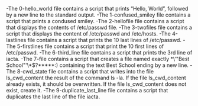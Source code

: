 -The 0-hello_world file contains a script that prints “Hello, World”, followed by a new line to the standard output.
-The 1-confused_smiley file contains a script that prints a condused smiley.
-The 2-hellofile file contains a script that displays  the contents of /etc/passwd file.
-The 3-twofiles file contains a script that displays the content of /etc/passwd and /etc/hosts.
-The 4-lastlines file contains a script that prints the 10 last lines of /etc/passwd.
-The 5-firstlines file contains a script that print the 10 first lines of /etc/passwd.
-The 6-third_line file contains a script that prints the 3rd line of iacta.
-The 7-file contains a script that creates a file named exactly \*\\'"Best School"\'\\*$\?\*\*\*\*\*:) containing the text Best School ending by a new line.
-The 8-cwd_state file contains a script  that writes into the file ls_cwd_content the result of the command ls -la. If the file ls_cwd_content already exists, it should be overwritten. If the file ls_cwd_content does not exist, create it.
-The 9-duplicate_last_line file contains a script that duplicates the last line of the file iacta.
